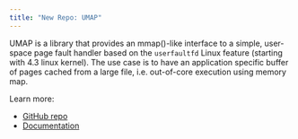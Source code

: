 ```yaml
---
title: "New Repo: UMAP"
---
```


UMAP is a library that provides an mmap()-like interface to a simple, user- space page fault handler based on the `userfaultfd` Linux feature (starting with 4.3 linux kernel). The use case is to have an application specific buffer of pages cached from a large file, i.e. out-of-core execution using memory map.

Learn more:
- [GitHub repo](https://github.com/LLNL/umap)
- [Documentation](https://llnl-umap.readthedocs.io/en/develop/)
